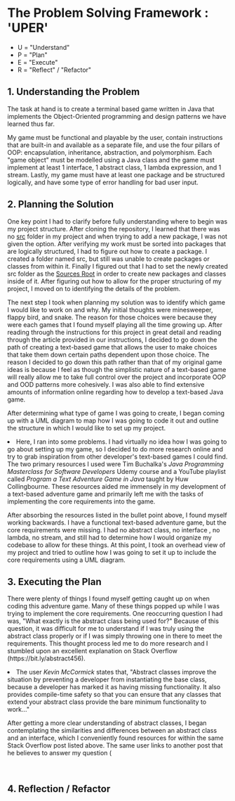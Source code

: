<h1>The Problem Solving Framework : 'UPER'</h1>

* U = "Understand"
* P = "Plan"
* E = "Execute"
* R = "Reflect" / "Refactor"

<h2>1. Understanding the Problem</h2>

<p>The task at hand is to create a terminal based game written in Java that implements the Object-Oriented programming
 and design patterns we have learned thus far. </p>
<p>My game must be functional and playable by the user, contain instructions that are built-in and available as a
 separate file, and use the four pillars of OOP: encapsulation, inheritance, abstraction, and polymorphism. Each
  "game object" must be modelled using a Java class and the game must implement at least 1 interface, 1 abstract
   class, 1 lambda expression, and 1 stream. Lastly, my game must have at least one package and be structured
    logically, and have some type of error handling for bad user input.</p>
    
<h2>
    2. Planning the Solution
</h2>

<p>One key point I had to clarify before fully understanding where to begin
     was my project structure. After cloning the repository, I learned that there was no <ins>src</ins> folder in my
      project and when trying to add a new package, I was not given the option. After verifying my work must be sorted
       into packages that are logically structured, I had to figure out how to create a package. I created a folder
        named src, but still was unable to create packages or classes from within it. Finally I figured out that I had
         to set the newly created src folder as the <ins>Sources Root</ins> in order to create new packages and classes
          inside of it. After figuring out how to allow for the proper structuring of my project, I moved on to
           identifying the details of the problem.</p>
<p>The next step I took when planning my solution was to identify which game I would like to work on and why. My
 initial thoughts were minesweeper, flappy bird, and snake. The reason for those choices were because they were each
  games that I found myself playing all the time growing up. After reading through the instructions for this project
   in great detail and reading through the article provided in our instructions, I decided to go down the path of
    creating a text-based game that allows the user to make choices that take them down certain paths dependent upon
     those choice. The reason I decided to go down this path rather than that of my original game ideas is because I
      feel as though the simplistic nature of a text-based game will really allow me to take full control over the
       project and incorporate OOP and OOD patterns more cohesively. I was also able to find extensive amounts of
        information online regarding how to develop a text-based Java game.
       </p>
<p>After determining what type of game I was going to create, I began coming up with a UML diagram to map how I was
 going to code it out and outline the structure in which I would like to set up my project. <li>Here, I ran into some
  problems. I had virtually no idea how I  was going to go about setting up my game, so I decided to do more research
   online and try to grab inspiration from other developer's text-based games I could find. The two primary resources
    I used were Tim Buchalka's <em>Java Programming Masterclass for Software Developers</em> Udemy course and a
     YouTube playlist called <em>Program a Text Adventure Game in Java</em> taught by Huw Collingbourne. These
      resources aided me immensely in my development of a text-based adventure game and primarily left me with the
       tasks of implementing the core requirements into the game.
     </li></p>
<p>After absorbing the resources listed in the bullet point above, I found myself working backwards. I have a
 functional text-based adventure game, but the core requirements were missing. I had no abstract class, no interface
 , no lambda, no stream, and still had to determine how I would organize my codebase to allow for these things. At
  this point, I took an overhead view of my project and tried to outline how I was going to set it up to include the
   core requirements using a UML diagram. 
</p>

<h2>
    3. Executing the Plan
</h2>

<p>There were plenty of things I found myself getting caught up on when coding this adventure game. Many of these
 things popped up while I was trying to implement the core requirements. One reoccurring question I had was, "What
  exactly is the abstract class being used for?" Because of this question, it was difficult for me to understand if
   I was truly using the abstract class properly or if I was simply throwing one in there to meet the requirements. 
   This thought process led me to do more research and I stumbled upon an excellent explanation on Stack Overflow
    (https://bit.ly/abstract456).
    <li>The user <em>Kevin McCormick</em> states that, "Abstract classes improve the situation by preventing a
     developer from instantiating the base class, because a developer has marked it as having missing functionality. 
     It also provides compile-time safety so that you can ensure that any classes that extend your abstract class
      provide the bare minimum functionality to work..."</li></p>
<p>After getting a more clear understanding of abstract classes, I began contemplating the similarities and
 differences between an abstract class and an interface, which I conveniently found resources for within the same
  Stack Overflow post listed above. The same user links to another post that he believes to answer my question (
</p>

<br>


<h2>
    4. Reflection / Refactor
</h2>

